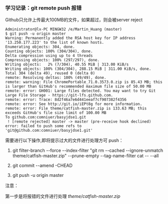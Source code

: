 ###  学习记录：git remote push 报错

Github只允许上传最大100MB的文件，如果超过，则会被server reject

```
Administrator@lx-PC MINGW32 /e/Martin_Huang (master)
$ git push -u origin master
Warning: Permanently added the RSA host key for IP address '13.250.177.223' to the list of known hosts.
Enumerating objects: 304, done.
Counting objects: 100% (304/304), done.
Delta compression using up to 4 threads
Compressing objects: 100% (297/297), done.
Writing objects:   2% (7/304), 40.55 MiB | 313.00 KiB/s
Writing objects: 100% (304/304), 288.15 MiB | 311.00 KiB/s, done.
Total 304 (delta 49), reused 0 (delta 0)
remote: Resolving deltas: 100% (49/49), done.
remote: warning: File ChromePortable_71.0.3573.0.zip is 85.43 MB; this is larger than GitHub's recommended maximum file size of 50.00 MB
remote: error: GH001: Large files detected. You may want to try Git Large File Storage - https://git-lfs.github.com.
remote: error: Trace: 8d2f46a7e6d441eeaf7cf907382f4356
remote: error: See http://git.io/iEPt8g for more information.
remote: error: File theme/catfish-master.zip is 133.63 MB; this exceeds GitHub's file size limit of 100.00 MB
To github.com:comniuer/basyjdse1.git
 ! [remote rejected] master -> master (pre-receive hook declined)
error: failed to push some refs to 'git@github.com:comniuer/basyjdse1.git'

```

需要进行以下操作,即将提示过大的文件进行处理方可 push：

1. git filter-branch --force --index-filter "git rm --cached --ignore-unmatch theme/catfish-master.zip"  --prune-empty --tag-name-filter cat -- --all

2. git commit --amend -CHEAD

3. git push -u origin master

注意：

第一步是将报错的文件进行处理 *theme/catfish-master.zip*